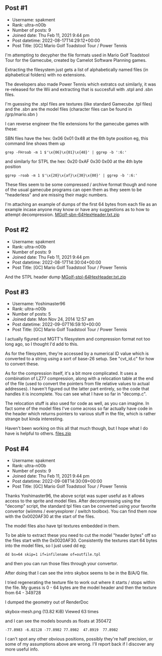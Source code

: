 ## Post #1
- Username: spakment
- Rank: ultra-n00b
- Number of posts: 9
- Joined date: Thu Feb 11, 2021 9:44 pm
- Post datetime: 2022-08-17T14:29:12+00:00
- Post Title: [GC] Mario Golf Toadstool Tour / Power Tennis

I'm attempting to decypher the file formats used in Mario Golf Toadstool Tour for the Gamecube, created by Camelot Software Planning games.

Extracting the filesystem just gets a list of alphabetically named files (in alphabetical folders) with no extensions.

The developers also made Power Tennis which extratcs out similarly, it was re-released for the Wii and extracting that is succesfull with .stpl and .sbn files.

I'm guessing the .stpl files are textures (like standard Gamecube .tpl files) and the .sbn are the model files (character files can be found in /grp/mario.sbn ) 

I can reverse engineer the file extensions for the gamecube games with these:

SBN files have the hex: 0x06 0x01 0x48 at the 6th byte position
eg, this command line shows them up

```
grep -FHroab -m 1 $'\x{06}\x{01}\x{48}' | ggrep -b ':6:'
```


and similarly for STPL the hex: 0x20 0xAF 0x30 0x00 at the 4th byte position

```
ggrep -roab -m 1 $'\x{20}\x{af}\x{30}\x{00}' | ggrep -b ':6:'
```


These files seem to be some compressed / archive format though and none of the usual gamecube programs can open them as they seem to be "headerless" and are missing their magic numbers.

I'm attaching an example of dumps of the first 64 bytes from each file as an example incase anyone may know or have any suggestions as to how to attempt decompression.
[MGolf-sbn-64HexHeader.txt.zip](https://xentaxbackup.github.io/file/22657_MGolf-sbn-64HexHeader.txt.zip)
## Post #2
- Username: spakment
- Rank: ultra-n00b
- Number of posts: 9
- Joined date: Thu Feb 11, 2021 9:44 pm
- Post datetime: 2022-08-17T14:30:04+00:00
- Post Title: [GC] Mario Golf Toadstool Tour / Power Tennis

And the STPL header dump
[MGolf-stpl-64HexHeader.txt.zip](https://xentaxbackup.github.io/file/22658_MGolf-stpl-64HexHeader.txt.zip)
## Post #3
- Username: Yoshimaster96
- Rank: ultra-n00b
- Number of posts: 5
- Joined date: Mon Nov 24, 2014 12:57 am
- Post datetime: 2022-09-07T16:59:10+00:00
- Post Title: [GC] Mario Golf Toadstool Tour / Power Tennis

I actually figured out MGTT's filesystem and compression format not too long ago, so I thought I'd add to this.

As for the filesystem, they're accessed by a numerical ID value which is converted to a string using a sort of base-26 setup. See "cvt_id.c" for how to convert these.

As for the compression itself, it's a bit more complicated. It uses a combination of LZ77 compression, along with a relocation table at the end of the file (used to convert the pointers from file relative values to actual addresses). I haven't figured out the latter part entirely, so the code that handles it is incomplete. You can see what I have so far in "decomp.c".

The relocation stuff is also used for code as well, as you can imagine. In fact some of the model files I've come across so far actually have code in the header which returns pointers to various stuff in the file, which is rather strange but kinda interesting.

Haven't been working on this all that much though, but I hope what I do have is helpful to others.
[files.zip](https://xentaxbackup.github.io/file/22773_files.zip)
## Post #4
- Username: spakment
- Rank: ultra-n00b
- Number of posts: 9
- Joined date: Thu Feb 11, 2021 9:44 pm
- Post datetime: 2022-09-08T14:30:09+00:00
- Post Title: [GC] Mario Golf Toadstool Tour / Power Tennis

Thanks Yoshimaster96, the above script was super useful as it allows access to the sprite and model files.
After decompressing using the "decomp" script, the standard tpl files can be converted using your favorite convertor (wiimms / everyexplorer / switch toolbox). You can find them now with the 0x0020AF30 at the start of the files.

The model files also have tpl textures embedded in them. 

To be able to extract these you need to cut the model "header bytes" off so the files start with the 0x0020AF30. Consistently the textures start 64 bytes into the model files, so I just used dd eg;

```
dd bs=64 skip=1 if=infilename of=outfile.tpl
```


and then you can run those files through your convertor.

After doing that I can see the intro skybox seems to be in the 
B/A/Q file. 

I tried regenerating the texture file to work out where it starts / stops within the file.
My guess is 0 - 64 bytes are the model header and then the texture from 64 - 349728

I dumped the geometry out of RenderDoc 


skybox-mesh.png (13.82 KiB) Viewed 63 times

 and I can see the models bounds as floats at 350472

```
-77.8983 -6.02128 -77.8982 77.8982  47.8919  77.8982
```


I can't spot any other obvious positions, possibly they're half precision, or some of my assumptions above are wrong. I'll report back if I discover any more useful info.
